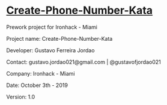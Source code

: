 <h1 style="text-decoration: underline">Create-Phone-Number-Kata</h1>

<p>Prework project for Ironhack - Miami</p>
<p>Project name: Create-Phone-Number-Kata</p>
<p>Developer: Gustavo Ferreira Jordao</p>
<p>Contact: gustavo.jordao021@gmail.com | @gustavofjordao021</p>
<p>Company: Ironhack - Miami</p>
<p>Date: October 3th - 2019</p>
<p>Version: 1.0</p>